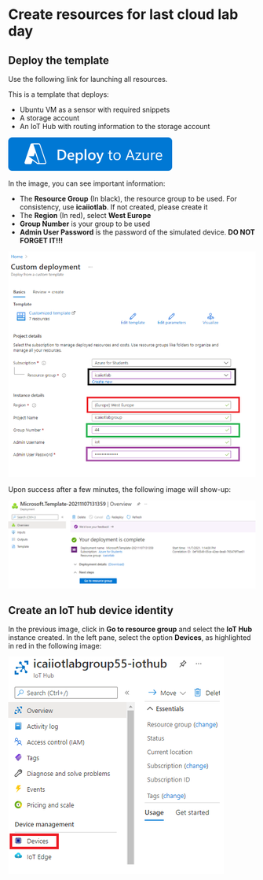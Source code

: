 # Create resources for last cloud lab day

## Deploy the template
Use the following link for launching all resources. <br/>

This is a template that deploys:
- Ubuntu VM as a sensor with required snippets
- A storage account 
- An IoT Hub with routing information to the storage account

[![Deploy To Azure](https://raw.githubusercontent.com/Azure/azure-quickstart-templates/master/1-CONTRIBUTION-GUIDE/images/deploytoazure.svg?sanitize=true)](https://portal.azure.com/#create/Microsoft.Template/uri/https%3A%2F%2Fraw.githubusercontent.com%2FSeryioGonzalez%2FAzure_IoT_Lab%2Fmaster%2Ffinalday%2Fazuredeploy.json)  

In the image, you can see important information:
- The **Resource Group** (In black), the resource group to be used. For consistency, use **icaiiotlab**. If not created, please create it
- The **Region** (In red), select **West Europe**
- **Group Number** is your group to be used
- **Admin User Password** is the password of the simulated device. **DO NOT FORGET IT!!!**

![Lab deployment](../images/deployment-2.png "Deploy lab")

Upon success after a few minutes, the following image will show-up: 

![Lab deployment](../images/deployment-3.png "Deploy lab")

## Create an IoT hub device identity

In the previous image, click in **Go to resource group** and select the **IoT Hub** instance created.
In the left pane, select the option **Devices**, as highlighted in red in the following image:


![Lab deployment](../images/deployment-4.png "Deploy lab")
